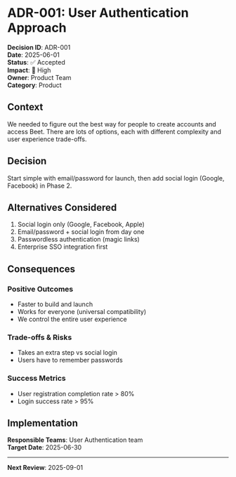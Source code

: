 # ADR-001: User Authentication Approach

**Decision ID**: ADR-001  
**Date**: 2025-06-01  
**Status**: ✅ Accepted  
**Impact**: 🔴 High  
**Owner**: Product Team  
**Category**: Product

## Context

We needed to figure out the best way for people to create accounts and access Beet. There are lots of options, each with different complexity and user experience trade-offs.

## Decision

Start simple with email/password for launch, then add social login (Google, Facebook) in Phase 2.

## Alternatives Considered

1. Social login only (Google, Facebook, Apple)
2. Email/password + social login from day one
3. Passwordless authentication (magic links)
4. Enterprise SSO integration first

## Consequences

### Positive Outcomes
- Faster to build and launch
- Works for everyone (universal compatibility)
- We control the entire user experience

### Trade-offs & Risks
- Takes an extra step vs social login
- Users have to remember passwords

### Success Metrics
- User registration completion rate > 80%
- Login success rate > 95%

## Implementation

**Responsible Teams**: User Authentication team  
**Target Date**: 2025-06-30  

---

**Next Review**: 2025-09-01